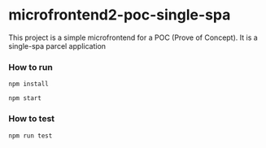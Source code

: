 # microfrontend2-poc-single-spa

This project is a simple microfrontend for a POC (Prove of Concept). It is a single-spa parcel application

### How to run

`npm install`

`npm start`

### How to test

`npm run test`

